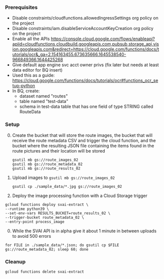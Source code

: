 ### Prerequisites

* Disable constraints/cloudfunctions.allowedIngressSettings org policy on the project
* Disable constraints/iam.disableServiceAccountKeyCreation org policy on the project
* Enable all the APIs https://console.cloud.google.com/flows/enableapi?apiid=cloudfunctions,cloudbuild.googleapis.com,pubsub,storage_api,vision.googleapis.com&redirect=https://cloud.google.com/functions/docs/tutorials/ocr&_ga=2.154163455.673635666.1645538540-966849366.1644425268
* Give default app engine svc acct owner privs (fix later but needs at least data editor for BQ insert)
* Used this as a guide: https://cloud.google.com/functions/docs/tutorials/ocr#functions_ocr_setup-python
* In BQ, create:
  * dataset named "routes"
  * table named "test-data"
  * schema in test-data table that has one field of type STRING called RouteData

### Setup

0. Create the bucket that will store the route images, the bucket that will receive the route metadata CSV and trigger the cloud function, and the bucket where the resulting JSON file containing the items found in the route pictures and their location will be stored
    ```
    gsutil mb gs://route_images_02
    gsutil mb gs://route_metadata_02
    gsutil mb gs://route_results_02
    ```
0. Upload images to `gsutil mb gs://route_images_02`
    ```
    gsutil cp ./sample_data/*.jpg gs://route_images_02
    ```
0. Deploy the image processing function with a Cloud Storage trigger
```
gcloud functions deploy svai-extract \
--runtime python39 \
--set-env-vars RESULTS_BUCKET=route_results_02 \
--trigger-bucket route_metadata_02 \
--entry-point process_image
```
0. While the SVAI API is in alpha give it about 1 minute in between uploads to avoid 500 errors
```
for FILE in ./sample_data/*.json; do gsutil cp $FILE gs://route_metadata_02; sleep 60; done
```

### Cleanup
`gcloud functions delete svai-extract`
